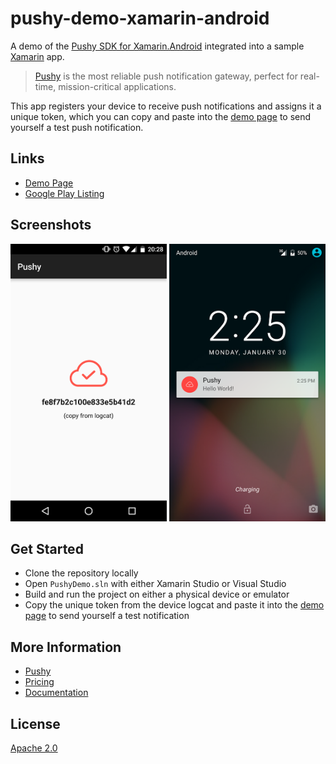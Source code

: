 # pushy-demo-xamarin-android

A demo of the [Pushy SDK for Xamarin.Android](https://pushy.me/docs/additional-platforms/xamarin-android) integrated into a sample [Xamarin](https://www.xamarin.com/) app.

> [Pushy](https://pushy.me/) is the most reliable push notification gateway, perfect for real-time, mission-critical applications.

This app registers your device to receive push notifications and assigns it a unique token, which you can copy and paste into the [demo page](https://pushy.me/docs/resources/demo) to send yourself a test push notification.

## Links

* [Demo Page](https://pushy.me/docs/resources/demo)
* [Google Play Listing](https://play.google.com/store/apps/details?id=me.pushy.example)

## Screenshots

<img src="Assets/Screenshots/1.png" width="250"> <img src="Assets/Screenshots/2.png" width="250">

## Get Started

* Clone the repository locally
* Open `PushyDemo.sln` with either Xamarin Studio or Visual Studio
* Build and run the project on either a physical device or emulator
* Copy the unique token from the device logcat and paste it into the [demo page](https://pushy.me/docs/resources/demo) to send yourself a test notification

## More Information

* [Pushy](https://pushy.me/)
* [Pricing](https://pushy.me/pricing)
* [Documentation](https://pushy.me/docs)

## License

[Apache 2.0](Assets/LICENSE)
